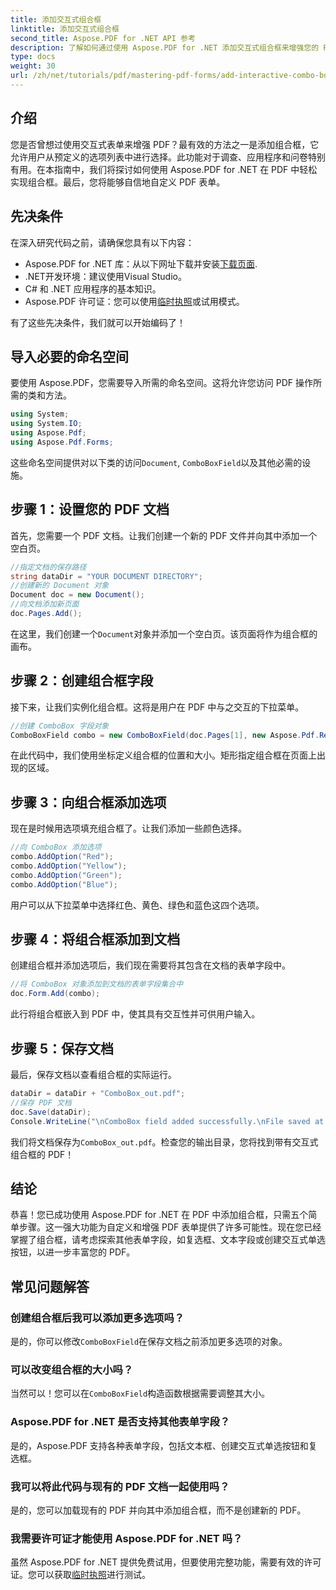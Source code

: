 ```yaml
---
title: 添加交互式组合框
linktitle: 添加交互式组合框
second_title: Aspose.PDF for .NET API 参考
description: 了解如何通过使用 Aspose.PDF for .NET 添加交互式组合框来增强您的 PDF 表单。本分步指南涵盖了从设置文档到使用用户友好的下拉选项保存 PDF 的所有内容。
type: docs
weight: 30
url: /zh/net/tutorials/pdf/mastering-pdf-forms/add-interactive-combo-boxes/
---
```

## 介绍

您是否曾想过使用交互式表单来增强 PDF？最有效的方法之一是添加组合框，它允许用户从预定义的选项列表中进行选择。此功能对于调查、应用程序和问卷特别有用。在本指南中，我们将探讨如何使用 Aspose.PDF for .NET 在 PDF 中轻松实现组合框。最后，您将能够自信地自定义 PDF 表单。

## 先决条件

在深入研究代码之前，请确保您具有以下内容：

-  Aspose.PDF for .NET 库：从以下网址下载并安装[下载页面](https://releases.aspose.com/pdf/net/).
- .NET开发环境：建议使用Visual Studio。
- C# 和 .NET 应用程序的基本知识。
-  Aspose.PDF 许可证：您可以使用[临时执照](https://purchase.aspose.com/temporary-license/)或试用模式。

有了这些先决条件，我们就可以开始编码了！

## 导入必要的命名空间

要使用 Aspose.PDF，您需要导入所需的命名空间。这将允许您访问 PDF 操作所需的类和方法。

```csharp
using System;
using System.IO;
using Aspose.Pdf;
using Aspose.Pdf.Forms;
```

这些命名空间提供对以下类的访问`Document`, `ComboBoxField`以及其他必需的设施。

## 步骤 1：设置您的 PDF 文档

首先，您需要一个 PDF 文档。让我们创建一个新的 PDF 文件并向其中添加一个空白页。

```csharp
//指定文档的保存路径
string dataDir = "YOUR DOCUMENT DIRECTORY";
//创建新的 Document 对象
Document doc = new Document();
//向文档添加新页面
doc.Pages.Add();
```

在这里，我们创建一个`Document`对象并添加一个空白页。该页面将作为组合框的画布。

## 步骤 2：创建组合框字段

接下来，让我们实例化组合框。这将是用户在 PDF 中与之交互的下拉菜单。

```csharp
//创建 ComboBox 字段对象
ComboBoxField combo = new ComboBoxField(doc.Pages[1], new Aspose.Pdf.Rectangle(100, 600, 150, 616));
```

在此代码中，我们使用坐标定义组合框的位置和大小。矩形指定组合框在页面上出现的区域。

## 步骤 3：向组合框添加选项

现在是时候用选项填充组合框了。让我们添加一些颜色选择。

```csharp
//向 ComboBox 添加选项
combo.AddOption("Red");
combo.AddOption("Yellow");
combo.AddOption("Green");
combo.AddOption("Blue");
```

用户可以从下拉菜单中选择红色、黄色、绿色和蓝色这四个选项。

## 步骤 4：将组合框添加到文档

创建组合框并添加选项后，我们现在需要将其包含在文档的表单字段中。

```csharp
//将 ComboBox 对象添加到文档的表单字段集合中
doc.Form.Add(combo);
```

此行将组合框嵌入到 PDF 中，使其具有交互性并可供用户输入。

## 步骤 5：保存文档

最后，保存文档以查看组合框的实际运行。

```csharp
dataDir = dataDir + "ComboBox_out.pdf";
//保存 PDF 文档
doc.Save(dataDir);
Console.WriteLine("\nComboBox field added successfully.\nFile saved at " + dataDir);
```

我们将文档保存为`ComboBox_out.pdf`。检查您的输出目录，您将找到带有交互式组合框的 PDF！

## 结论

恭喜！您已成功使用 Aspose.PDF for .NET 在 PDF 中添加组合框，只需五个简单步骤。这一强大功能为自定义和增强 PDF 表单提供了许多可能性。现在您已经掌握了组合框，请考虑探索其他表单字段，如复选框、文本字段或创建交互式单选按钮，以进一步丰富您的 PDF。

## 常见问题解答

### 创建组合框后我可以添加更多选项吗？
是的，你可以修改`ComboBoxField`在保存文档之前添加更多选项的对象。

### 可以改变组合框的大小吗？
当然可以！您可以在`ComboBoxField`构造函数根据需要调整其大小。

### Aspose.PDF for .NET 是否支持其他表单字段？
是的，Aspose.PDF 支持各种表单字段，包括文本框、创建交互式单选按钮和复选框。

### 我可以将此代码与现有的 PDF 文档一起使用吗？
是的，您可以加载现有的 PDF 并向其中添加组合框，而不是创建新的 PDF。

### 我需要许可证才能使用 Aspose.PDF for .NET 吗？
虽然 Aspose.PDF for .NET 提供免费试用，但要使用完整功能，需要有效的许可证。您可以获取[临时执照](https://purchase.aspose.com/temporary-license/)进行测试。
